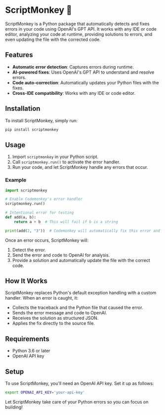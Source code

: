 
# ScriptMonkey 🐒

ScriptMonkey is a Python package that automatically detects and fixes errors in your code using OpenAI's GPT API. It works with any IDE or code editor, analyzing your code at runtime, providing solutions to errors, and even updating the file with the corrected code.

## Features
- **Automatic error detection**: Captures errors during runtime.
- **AI-powered fixes**: Uses OpenAI's GPT API to understand and resolve errors.
- **Code auto-correction**: Automatically updates your Python files with the fixes.
- **Cross-IDE compatibility**: Works with any IDE or code editor.

## Installation

To install ScriptMonkey, simply run:

```bash
pip install scriptmonkey
```

## Usage

1. Import `scriptmonkey` in your Python script.
2. Call `scriptmonkey.run()` to activate the error handler.
3. Run your code, and let ScriptMonkey handle any errors that occur.

### Example

```python
import scriptmonkey

# Enable Codemonkey's error handler
scriptmonkey.run()

# Intentional error for testing
def add(a, b):
    return a + b  # This will fail if b is a string

print(add(2, "3"))  # Codemonkey will automatically fix this error and update the file
```

Once an error occurs, ScriptMonkey will:
1. Detect the error.
2. Send the error and code to OpenAI for analysis.
3. Provide a solution and automatically update the file with the correct code.

## How It Works

ScriptMonkey replaces Python's default exception handling with a custom handler. When an error is caught, it:
- Collects the traceback and the Python file that caused the error.
- Sends the error message and code to OpenAI.
- Receives the solution as structured JSON.
- Applies the fix directly to the source file.

## Requirements
- Python 3.6 or later
- OpenAI API key

## Setup

To use ScriptMonkey, you'll need an OpenAI API key. Set it up as follows:

```bash
export OPENAI_API_KEY='your-api-key'
```

Let ScriptMonkey take care of your Python errors so you can focus on building!
